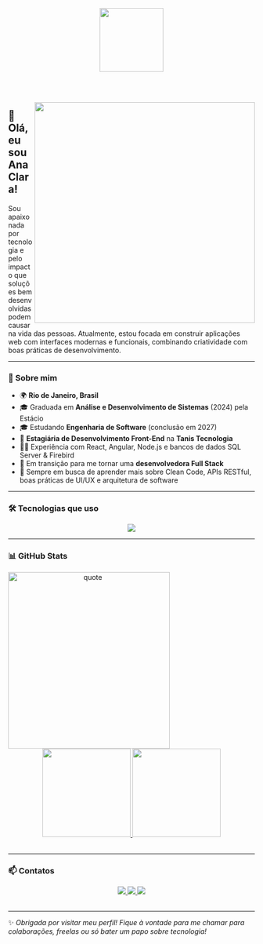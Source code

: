 <div align="center">
  <img height="130px" src="https://user-images.githubusercontent.com/92947069/183311882-d6cec5b0-18e8-48cf-a551-098f295fbce5.gif">
</div>

<br><br>

<img align="right" width="450px" src="https://i.pinimg.com/originals/a9/24/3d/a9243d82d3ad7878192211221b25a18c.gif">

## 👋 Olá, eu sou Ana Clara!

Sou apaixonada por tecnologia e pelo impacto que soluções bem desenvolvidas podem causar na vida das pessoas. Atualmente, estou focada em construir aplicações web com interfaces modernas e funcionais, combinando criatividade com boas práticas de desenvolvimento.

---

### 🧠 Sobre mim

- 🌍 **Rio de Janeiro, Brasil**
- 🎓 Graduada em **Análise e Desenvolvimento de Sistemas** (2024) pela Estácio
- 🎓 Estudando **Engenharia de Software** (conclusão em 2027)
- 💼 **Estagiária de Desenvolvimento Front-End** na **Tanis Tecnologia**
- 👩‍💻 Experiência com React, Angular, Node.js e bancos de dados SQL Server & Firebird
- 🚀 Em transição para me tornar uma **desenvolvedora Full Stack**
- 🔎 Sempre em busca de aprender mais sobre Clean Code, APIs RESTful, boas práticas de UI/UX e arquitetura de software

---

### 🛠️ Tecnologias que uso

<p align="center">
  <a href="https://skillicons.dev">
    <img src="https://skillicons.dev/icons?i=git,github,html,css,js,ts,react,nodejs,angular,postgres,figma,aws" />
  </a>
</p>

---

### 📊 GitHub Stats

<div align="center">
  <img align="left" height="360px" width="330px" alt="quote" src="https://i.pinimg.com/originals/e3/f8/d1/e3f8d1ec363edf1f9e4372198aeeaba2.gif">
  
  <a href="https://github.com/acmqueiroz">
    <img height="180em" src="https://github-readme-stats.vercel.app/api?username=acmqueiroz&show_icons=true&theme=dark&include_all_commits=true&count_private=true"/>
    <img height="180em" src="https://github-readme-stats.vercel.app/api/top-langs/?username=acmqueiroz&layout=compact&langs_count=7&theme=dark"/>
  </a>
</div>

<br>

---

### 📫 Contatos

<div align="center">
  <a href="https://instagram.com/anajrqueiroz" target="_blank">
    <img src="https://img.shields.io/badge/-Instagram-%23E4405F?style=for-the-badge&logo=instagram&logoColor=white">
  </a>
  <a href="mailto:acmqueiroz.dev@gmail.com">
    <img src="https://img.shields.io/badge/-Gmail-%23333?style=for-the-badge&logo=gmail&logoColor=white">
  </a>
  <a href="https://www.linkedin.com/in/anaqueirozdev/" target="_blank">
    <img src="https://img.shields.io/badge/-LinkedIn-%230077B5?style=for-the-badge&logo=linkedin&logoColor=white">
  </a>
</div>

<br>

---

✨ *Obrigada por visitar meu perfil! Fique à vontade para me chamar para colaborações, freelas ou só bater um papo sobre tecnologia!*
